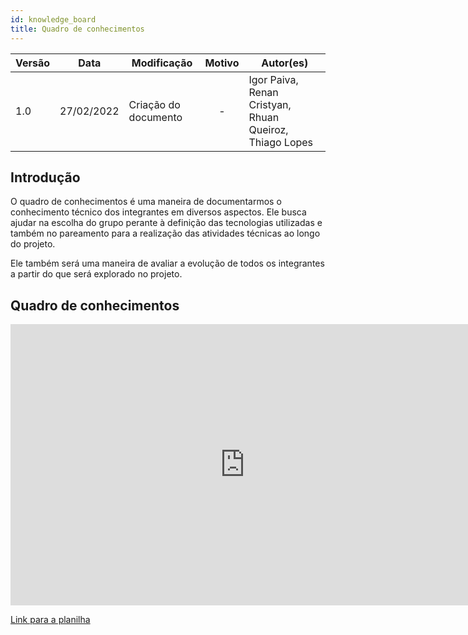 ```yaml
---
id: knowledge_board
title: Quadro de conhecimentos
---
```


| Versão | Data       | Modificação                    | Motivo | Autor(es) |
| ------ | ---------- | ------------------------------ | :------: | ----- |
| 1.0    | 27/02/2022 | Criação do documento  | - | Igor Paiva, Renan Cristyan, Rhuan Queiroz, Thiago Lopes |


## Introdução
O quadro de conhecimentos é uma maneira de documentarmos o conhecimento técnico dos integrantes em diversos aspectos. Ele busca ajudar na escolha do grupo perante à definição das tecnologias utilizadas e também no pareamento para a realização das atividades técnicas ao longo do projeto.

Ele também será uma maneira de avaliar a evolução de todos os integrantes a partir do que será explorado no projeto.

## Quadro de conhecimentos

<iframe width="750" height="450" frameborder="0" src="https://docs.google.com/spreadsheets/d/e/2PACX-1vSetwZ7H6c4rDSkQrffZ4rQfVopceQqTbCnZ21Zn4uUfuy14OY-xPWrYRiZG814K2FjjORb89gpNZJC/pubhtml?widget=true&amp;headers=false"></iframe>

[Link para a planilha](https://docs.google.com/spreadsheets/d/1fQ61CTZYQBWKRX5QdOj_sAPGhwHvboBf3Uz2yS6905I/edit?usp=sharing)
